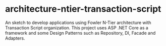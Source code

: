 # architecture-ntier-transaction-script
An sketch to develop applications using Fowler N-Tier architecture with Transaction Script organization. This project uses ASP .NET Core as a framework and some Design Patterns such as Repository, DI, Facade and Adapters.
